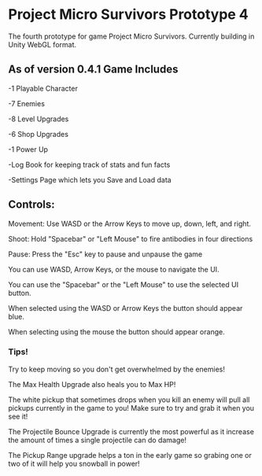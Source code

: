 # Project Micro Survivors Prototype 4
 The fourth prototype for game Project Micro Survivors. Currently building in Unity WebGL format.
## As of version 0.4.1 Game Includes
-1 Playable Character

-7 Enemies

-8 Level Upgrades

-6 Shop Upgrades

-1 Power Up

-Log Book for keeping track of stats and fun facts

-Settings Page which lets you Save and Load data


## Controls:
Movement: Use WASD or the Arrow Keys to move up, down, left, and right.

Shoot: Hold "Spacebar" or "Left Mouse" to fire antibodies in four directions

Pause: Press the "Esc" key to pause and unpause the game

You can use WASD, Arrow Keys, or the mouse to navigate the UI.

You can use the "Spacebar" or the "Left Mouse" to use the selected UI button.

When selected using the WASD or Arrow Keys the button should appear blue.

When selecting using the mouse the button should appear orange.

### Tips!
Try to keep moving so you don't get overwhelmed by the enemies!

The Max Health Upgrade also heals you to Max HP!

The white pickup that sometimes drops when you kill an enemy will pull all pickups currently in the game to you! Make sure to try and grab it when you see it!

The Projectile Bounce Upgrade is currently the most powerful as it increase the amount of times a single projectile can do damage!

The Pickup Range upgrade helps a ton in the early game so grabing one or two of it will help you snowball in power!
